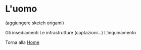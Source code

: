 # L'uomo

(aggiungere sketch origami)

Gli insediamenti
Le infrastrutture (captazioni...)
L'inquinamento







Torna alla [Home](https://bergsound.github.io/MontiPicentiniDigitali/)



